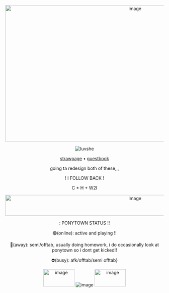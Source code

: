 <div align="center"><img width="809" height="432" alt="image" src="https://github.com/user-attachments/assets/a64f2f48-8a42-4dc3-a0ea-e7c753887c92" />



<p align="center"> <img src="https://komarev.com/ghpvc/?username=luvshe&label=　　classroom　.　　&color=5C5B18&style=flat" alt="luvshe" />
  
[strawpage](https://pluuhhshe.straw.page)  •  [guestbook](https://she.atabook.org)

going ta redesign both of these,,,

! I FOLLOW BACK !

C * H + W2I 

<img width="809" height="66" alt="image" src="https://github.com/user-attachments/assets/aa83841a-f341-4e8c-8b8b-062f6a2111b2" />

: PONYTOWN STATUS !!

🟢(online): active and playing !!

🌙(away): semi/offtab, usually doing homework, i do occasionally look at ponytown so i dont get kicked!!


⛔(busy): afk/offtab/semi offtab} 


<img width="99" height="55" alt="image" src="https://github.com/user-attachments/assets/9c8386d8-bdae-4474-943c-af6a33dd949c" /> ![image](https://github.com/user-attachments/assets/cb106242-7356-433c-ae28-2f1a6657ac11) <img width="99" height="55" alt="image" src="https://github.com/user-attachments/assets/8e99c78f-918d-460e-8e71-e5952f2fd29c" />
